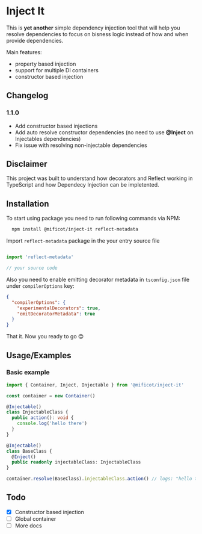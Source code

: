 
# Inject It

This is **yet another** simple dependency injection tool that will help you resolve dependencies to focus on bisness logic instead of how and when provide dependencies.

Main features:
- property based injection
- support for multiple DI containers
- constructor based injection

## Changelog

### 1.1.0
- Add constructor based injections
- Add auto resolve constructor dependencies (no need to use **@Inject** on Injectables dependencies)
- Fix issue with resolving non-injectable dependencies

## Disclaimer
This project was built to understand how decorators and Reflect working in TypeScript and how Dependecy Injection can be impletented.
## Installation

To start using package you need to run following commands via NPM:

```bash
  npm install @mificot/inject-it reflect-metadata
```

Import ```reflect-metadata``` package in the your entry source file

```typescript

import 'reflect-metadata'

// your source code
```

Also you need to enable emitting decorator metadata in ```tsconfig.json``` file under ```compilerOptions``` key:

```json
{
  "compilerOptions": {
    "experimentalDecorators": true,
    "emitDecoratorMetadata": true
  }
}
```

That it. Now you ready to go 😊

## Usage/Examples
### Basic example
```typescript
import { Container, Inject, Injectable } from '@mificot/inject-it'

const container = new Container()

@Injectable()
class InjectableClass {
  public action(): void {
    console.log('hello there')
  }
}

@Injectable()
class BaseClass {
  @Inject()
  public readonly injectableClass: InjectableClass
}

container.resolve(BaseClass).injectableClass.action() // logs: "hello there"
```
## Todo
- [x] Constructor based injection
- [ ] Global container
- [ ] More docs